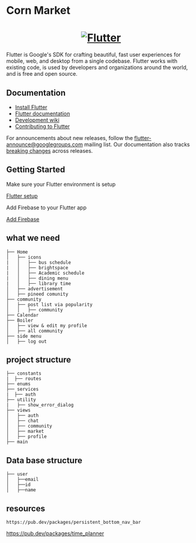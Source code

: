 # Corn Market

<a href="https://flutter.dev/">
  <h1 align="center">
    <picture>
      <source media="(prefers-color-scheme: dark)" srcset="https://storage.googleapis.com/cms-storage-bucket/6e19fee6b47b36ca613f.png">
      <img alt="Flutter" src="https://storage.googleapis.com/cms-storage-bucket/c823e53b3a1a7b0d36a9.png">
    </picture>
  </h1>
</a>


Flutter is Google's SDK for crafting beautiful, fast user experiences for
mobile, web, and desktop from a single codebase. Flutter works with existing
code, is used by developers and organizations around the world, and is free and
open source.

## Documentation

* [Install Flutter](https://flutter.dev/get-started/)
* [Flutter documentation](https://docs.flutter.dev/)
* [Development wiki](https://github.com/flutter/flutter/wiki)
* [Contributing to Flutter](https://github.com/flutter/flutter/blob/master/CONTRIBUTING.md)

For announcements about new releases, follow the
[flutter-announce@googlegroups.com](https://groups.google.com/forum/#!forum/flutter-announce)
mailing list. Our documentation also tracks [breaking
changes](https://docs.flutter.dev/release/breaking-changes) across releases.



## Getting Started

Make sure your Flutter environment is setup

[Flutter setup](https://flutter.dev/get-started/)

Add Firebase to your Flutter app

[Add Firebase](https://firebase.google.com/docs/flutter/setup?platform=ios)

## what we need

    
    ├── Home  
    │   ├── icons
    |   │   ├── bus schedule
    |   │   ├── brightspace
    |   │   ├── Academic schedule
    |   │   ├── dining menu
    |   │   ├── library time
    │   ├── advertisement
    │   ├── pineed comunity
    ├── community
    │   ├── post list via popularity
    │   │   ├── community
    ├── Calendar 
    ├── Boiler
    │   ├── view & edit my profile
    │   ├── all community
    ├── side menu                 
    │   ├── log out

    
   ## project structure

    
    ├── constants
    |  ├── routes
    ├── enums    
    ├── services
    |  ├── auth
    ├── utility
    |   ├── show_error_dialog
    ├── views    
    │   ├── auth
    │   ├── chat
    │   ├── community
    │   ├── market
    │   ├── profile
    ├── main    
    
   ## Data base structure

    
    ├── user
    │   ├──email
    │   ├──id
    │   ├──name
    
    
## resources
    https://pub.dev/packages/persistent_bottom_nav_bar
https://pub.dev/packages/time_planner    
